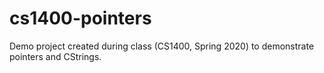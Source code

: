 # cs1400-pointers
Demo project created during class (CS1400, Spring 2020) to demonstrate pointers and CStrings.
